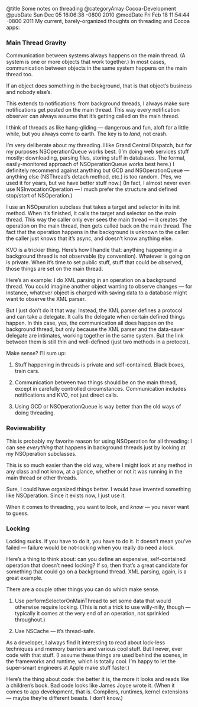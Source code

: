 @title Some notes on threading
@categoryArray Cocoa-Development
@pubDate Sun Dec 05 16:06:38 -0800 2010
@modDate Fri Feb 18 11:54:44 -0800 2011
My current, barely-organized thoughts on threading and Cocoa apps:

### Main Thread Gravity

Communication between systems always happens on the main thread. (A system is one or more objects that work together.) In most cases, communication between objects in the same system happens on the main thread too.

If an object does something in the background, that is that object’s business and nobody else’s.

This extends to notifications: from background threads, I always make sure notifications get posted on the main thread. This way every notification observer can always assume that it’s getting called on the main thread.

I think of threads as like hang-gliding — dangerous and fun, aloft for a little while, but you always come to earth. The key is to *land*, not crash.

I’m very deliberate about my threading. I like Grand Central Dispatch, but for my purposes NSOperationQueue works best. (I’m doing web services stuff mostly: downloading, parsing files, storing stuff in databases. The formal, easily-monitored approach of NSOperationQueue works best here.) I definitely recommend against anything but GCD and NSOperationQueue — anything else (NSThread’s detach method, etc.) is too random. (Yes, we used it for years, but we have better stuff now.) (In fact, I almost never even use NSInvocationOperation — I much prefer the structure and defined stop/start of NSOperation.)

I use an NSOperation subclass that takes a target and selector in its init method. When it’s finished, it calls the target and selector on the main thread. This way the caller only ever sees the main thread — it creates the operation on the main thread, then gets called back on the main thread. The fact that the operation happens in the background is unknown to the caller: the caller just knows that it’s async, and doesn’t know anything else.

KVO is a trickier thing. Here’s how I handle that: anything happening in a background thread is not observable (by convention). Whatever is going on is private. When it’s time to set public stuff, stuff that could be observed, those things are set on the main thread.

Here’s an example: I do XML parsing in an operation on a background thread. You could imagine another object wanting to observe changes — for instance, whatever object is charged with saving data to a database might want to observe the XML parser.

But I just don’t do it that way. Instead, the XML parser defines a protocol and can take a delegate. It calls the delegate when certain defined things happen. In this case, yes, the communication all does happen on the background thread, but only because the XML parser and the data-saver delegate are intimates, working together in the same system. But the link between them is still thin and well-defined (just two methods in a protocol).

Make sense? I’ll sum up:

1. Stuff happening in threads is private and self-contained. Black boxes, train cars.

2. Communication between two things should be on the main thread, except in carefully controlled circumstances. Communication includes notifications and KVO, not just direct calls.

3. Using GCD or NSOperationQueue is way better than the old ways of doing threading.

### Reviewability

This is probably my favorite reason for using NSOperation for all threading: I can see *everything* that happens in background threads just by looking at my NSOperation subclasses.

This is so much easier than the old way, where I might look at any method in any class and not know, at a glance, whether or not it was running in the main thread or other threads.

Sure, I could have organized things better. I would have invented something like NSOperation. Since it exists now, I just use it.

When it comes to threading, you want to look, and *know* — you never want to guess.

### Locking

Locking sucks. If you have to do it, you have to do it. It doesn’t mean you’ve failed — failure would be not-locking when you really do need a lock.

Here’s a thing to think about: can you define an expensive, self-contained operation that doesn’t need locking? If so, then that’s a great candidate for something that could go on a background thread. XML parsing, again, is a great example.

There are a couple other things you can do which make sense.

1. Use performSelectorOnMainThread to set some data that would otherwise require locking. (This is not a trick to use willy-nilly, though — typically it comes at the very end of an operation, not sprinkled throughout.)

2. Use NSCache — it’s thread-safe.

As a developer, I always find it interesting to read about lock-less techniques and memory barriers and various cool stuff. But I never, ever code with that stuff. (I assume these things are used behind the scenes, in the frameworks and runtime, which is totally cool. I’m happy to let the super-smart engineers at Apple make stuff faster.)

Here’s the thing about code: the better it is, the more it looks and reads like a children’s book. Bad code looks like James Joyce wrote it. (When it comes to app development, that is. Compilers, runtimes, kernel extensions — maybe they’re different beasts. I don’t know.)
